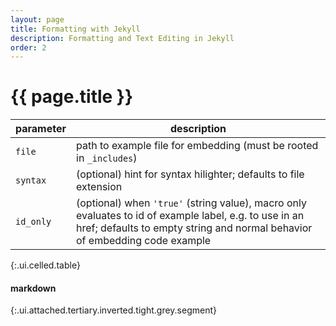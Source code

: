 ```yaml
---
layout: page
title: Formatting with Jekyll
description: Formatting and Text Editing in Jekyll
order: 2
---
```


# {{ page.title }}

| parameter | description |
|-----------|-------------|
| `file`    | path to example file for embedding (must be rooted in `_includes`) |
| `syntax`  | (optional) hint for syntax hilighter; defaults to file extension |
| `id_only` | (optional) when `'true'` (string value), macro only evaluates to id of example label, e.g. to use in an href; defaults to empty string and normal behavior of embedding code example |
{:.ui.celled.table}

#### markdown
{:.ui.attached.tertiary.inverted.tight.grey.segment}


<br>